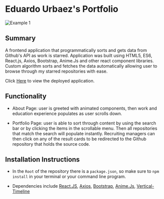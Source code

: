 # Eduardo Urbaez's Portfolio

![Example 1](./demo.gif) 

## Summary

A frontend application that programmatically sorts and gets data from Github's API as work is starred. Application was built using HTML5, ES6, React.js, Axios, Bootstrap, Anime.Js and other react component libraries. Custom algorithm sorts and fetches the data automatically allowing user to browse through my starred repositories with ease. 

Click [Here](http://eurbaezjr.github.io/portfolio) to view the deployed application.

## Functionality

* About Page: user is greeted with animated components, then work and education experience populates as user scrolls down.

*  Portfolio Page: user is able to sort through content by using the search bar or by clicking the items in the scrollable menu. Then all repositories that match the search will populate instantly. Recruiting managers can then click on any of the result cards to be redirected to the Github repository that holds the source code. 


## Installation Instructions

* In the `Root` of the repository there is a `package.json`, so make sure to `npm install` in your terminal or your command line program.


* Dependencies include [React.JS](https://reactjs.org/), [Axios](https://www.npmjs.com/package/axios), [Bootstrap](https://getbootstrap.com/), [Anime.Js](https://animejs.com), [Vertical-Timeline](https://www.npmjs.com/package/react-vertical-timeline-component)


